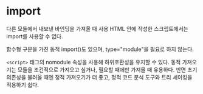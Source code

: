 # import

다른 모듈에서 내보낸 바인딩을 가져올 때 사용
HTML 안에 작성한 스크립트에서는 import를 사용할 수 없다.

함수형 구문을 가진 동적 import()도 있으며, type="module"을 필요로 하지 않는다.

`<script>` 태그의 nomodule 속성을 사용해 하위호환성을 유지할 수 있다.
동적 가져오기는 모듈을 조건적으로 가져오고 싶거나, 필요할 때에만 가져올 때 유용하다.
반면 초기 의존성을 불러올 때엔 정적 가져오기가 더 좋고, 정적 코드 분석 도구와 트리 셰이킹을 적용하기 쉽다.
 

